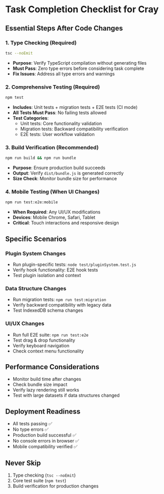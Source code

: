 # Task Completion Checklist for Cray

## Essential Steps After Code Changes

### 1. Type Checking (Required)
```bash
tsc --noEmit
```
- **Purpose**: Verify TypeScript compilation without generating files
- **Must Pass**: Zero type errors before considering task complete
- **Fix Issues**: Address all type errors and warnings

### 2. Comprehensive Testing (Required)
```bash
npm test
```
- **Includes**: Unit tests + migration tests + E2E tests (CI mode)
- **All Tests Must Pass**: No failing tests allowed
- **Test Categories**:
  - Unit tests: Core functionality validation
  - Migration tests: Backward compatibility verification
  - E2E tests: User workflow validation

### 3. Build Verification (Recommended)
```bash
npm run build && npm run bundle
```
- **Purpose**: Ensure production build succeeds
- **Output**: Verify `dist/bundle.js` is generated correctly
- **Size Check**: Monitor bundle size for performance

### 4. Mobile Testing (When UI Changes)
```bash
npm run test:e2e:mobile
```
- **When Required**: Any UI/UX modifications
- **Devices**: Mobile Chrome, Safari, Tablet
- **Critical**: Touch interactions and responsive design

## Specific Scenarios

### Plugin System Changes
- Run plugin-specific tests: `node test/pluginSystem.test.js`
- Verify hook functionality: E2E hook tests
- Test plugin isolation and context

### Data Structure Changes
- Run migration tests: `npm run test:migration`
- Verify backward compatibility with legacy data
- Test IndexedDB schema changes

### UI/UX Changes
- Run full E2E suite: `npm run test:e2e`
- Test drag & drop functionality
- Verify keyboard navigation
- Check context menu functionality

## Performance Considerations
- Monitor build time after changes
- Check bundle size impact
- Verify lazy rendering still works
- Test with large datasets if data structures changed

## Deployment Readiness
- All tests passing ✅
- No type errors ✅
- Production build successful ✅
- No console errors in browser ✅
- Mobile compatibility verified ✅

## Never Skip
1. Type checking (`tsc --noEmit`)
2. Core test suite (`npm test`)
3. Build verification for production changes